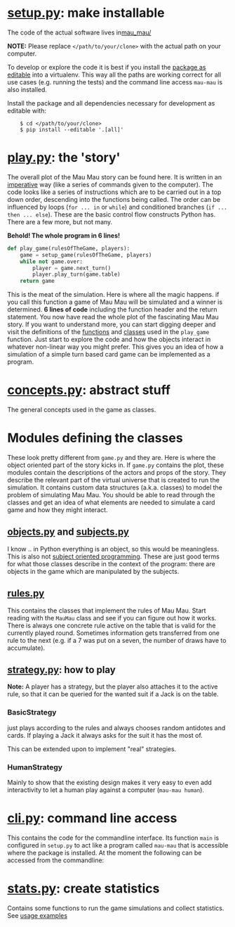 # [setup.py](https://github.com/obestwalter/mau-mau/blob/master/setup.py): make installable

The code of the actual software lives in[mau_mau/](https://github.com/obestwalter/mau-mau/tree/master/mau_mau/)

**NOTE:** Please replace `</path/to/your/clone>` with the actual path on your computer.

To develop or explore the code it is best if you install the [package as editable](https://pip.pypa.io/en/stable/reference/pip_install/#editable-installs) into a virtualenv. This way all the paths are working correct for all use cases (e.g. running the tests) and the command line access `mau-mau` is also installed.

Install the package and all dependencies necessary for development as editable with:

        $ cd </path/to/your/clone>
        $ pip install --editable '.[all]'
      
# [play.py](https://github.com/obestwalter/mau-mau/blob/master/mau_mau/play.py): the 'story'

The overall plot of the Mau Mau story can be found here. It is written in an [imperative](https://en.wikipedia.org/wiki/Imperative_programming) way (like a series of commands given to the computer). The code looks like a series of instructions which are to be carried out in a top down order, descending into the functions being called. The order can be influenced by loops (`for ... in` or `while`) and conditioned branches (`if ... then ... else`). These are the basic control flow constructs Python has. There are a few more, but not many.

**Behold! The whole program in 6 lines!**

```python
def play_game(rulesOfTheGame, players):
    game = setup_game(rulesOfTheGame, players)
    while not game.over:
        player = game.next_turn()
        player.play_turn(game.table)
    return game
```

This is the meat of the simulation. Here is where all the magic happens. if you call this function a game of Mau Mau will be simulated and a winner is determined. **6 lines of code** including the function header and the return statement. You now have read the whole plot of the fascinating Mau Mau story. If you want to understand more, you can start digging deeper and visit the definitions of the [functions](https://docs.python.org/3/glossary.html#term-function) and [classes](https://docs.python.org/3/tutorial/classes.html) used in the `play_game` function. Just start to explore the code and how the objects interact in whatever non-linear way you might prefer. This gives you an idea of how a simulation of a simple turn based card game can be implemented as a program.

# [concepts.py](https://github.com/obestwalter/mau-mau/blob/master/mau_mau/concepts.py): abstract stuff

The general concepts used in the game as classes.

# Modules defining the classes

These look pretty different from `game.py` and they are. Here is where the object oriented part of the story kicks in. If `game.py` contains the plot, these modules contain the descriptions of the actors and props of the story. They describe the relevant part of the virtual universe that is created to run the simulation. It contains custom data structures (a.k.a. classes) to model the problem of simulating Mau Mau. You should be able to read through the classes and get an idea of what elements are needed to simulate a card game and how they might interact.

## [objects.py](https://github.com/obestwalter/mau-mau/blob/master/mau_mau/objects.py) and [subjects.py](https://github.com/obestwalter/mau-mau/blob/master/mau_mau/subjects.py)

I know .. in Python everything is an object, so this would be meaningless. This is also not [subject oriented programming](https://en.wikipedia.org/wiki/Subject-oriented_programming). These are just good terms for what those classes describe in the context of the program: there are objects in the game which are manipulated by the subjects.

## [rules.py](https://github.com/obestwalter/mau-mau/blob/master/mau_mau/rules.py)

This contains the classes that implement the rules of Mau Mau. Start reading with the `MauMau` class and see if you can figure out how it works. There is always one concrete rule active on the table that is valid for the currently played round. Sometimes information gets transferred from one rule to the next (e.g. if a 7 was put on a seven, the number of draws have to accumulate). 

## [strategy.py](https://github.com/obestwalter/mau-mau/blob/master/mau_mau/strategy.py): how to play

**Note:** A player has a strategy, but the player also attaches it to the active rule, so that it can be queried for the wanted suit if a Jack is on the table.

### BasicStrategy

just plays according to the rules and always chooses random antidotes and cards. If playing a Jack it always asks for the suit it has the most of. 

This can be extended upon to implement "real" strategies.

### HumanStrategy
 
Mainly to show that the existing design makes it very easy to even add interactivity to let a human play against a computer (`mau-mau human`).

# [cli.py](https://github.com/obestwalter/mau-mau/blob/master/mau_mau/cli.py): command line access

This contains the code for the commandline interface. Its function `main` is configured in `setup.py` to act like a program called `mau-mau` that is accessible where the package is installed. At the moment the following can be accessed from the commandline:

# [stats.py](https://github.com/obestwalter/mau-mau/blob/master/mau_mau/stats.py): create statistics

Contains some functions to run the game simulations and collect statistics. See [usage examples](../guide/usage.md#collect-statistics)
